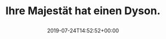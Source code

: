 ---
retweeted: false
source: <a href="https://mobile.twitter.com" rel="nofollow">Twitter Web App</a>
entities:
  hashtags: []
  symbols: []
  user_mentions: []
  urls:
  - url: https://t.co/7vYA3E8LlB
    expanded_url: https://twitter.com/BBCPolitics/status/1154037643514019841
    display_url: twitter.com/BBCPolitics/st…
    indices:
    - '32'
    - '55'
display_text_range:
- '0'
- '55'
favorite_count: '3'
id_str: '1154041763369144326'
truncated: false
retweet_count: '0'
id: '1154041763369144326'
possibly_sensitive: false
created_at: Wed Jul 24 14:52:52 +0000 2019
favorited: false
full_text: Ihre Majestät hat einen Dyson.
lang: de
quote_url: https://twitter.com/BBCPolitics/status/1154037643514019841
tags:
- pesos/twitter
date: '2019-07-24T14:52:52+00:00'
src: https://twitter.com/bascht/status/1154041763369144326
original_url: https://twitter.com/bascht/status/1154041763369144326
type: twitter_tweet
text: Ihre Majestät hat einen Dyson.
title: 'Ihre Majestät hat einen Dyson.

  '

---